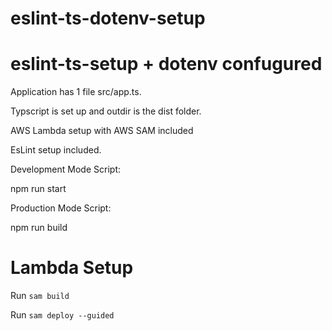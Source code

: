 # eslint-ts-dotenv-setup

# eslint-ts-setup + dotenv confugured

Application has 1 file src/app.ts.

Typscript is set up and outdir is the dist folder.

AWS Lambda setup with AWS SAM included

EsLint setup included.

Development Mode Script:

npm run start

Production Mode Script:

npm run build


# Lambda Setup

Run `sam build`

Run `sam deploy --guided`